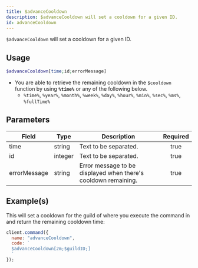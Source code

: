 ```yaml
---
title: $advanceCooldown
description: $advanceCooldown will set a cooldown for a given ID.
id: advanceCooldown
---
```


`$advanceCooldown` will set a cooldown for a given ID.

## Usage

```php
$advanceCooldown[time;id;errorMessage]
```

- You are able to retrieve the remaining cooldown in the `$cooldown` function by using **`%time%`** or any of the
  following below.
  - `%time%`, `%year%`, `%month%`, `%week%`, `%day%`, `%hour%`, `%min%`, `%sec%`, `%ms%`, `%fullTime%`

## Parameters

| Field        | Type    | Description                                                    | Required |
| ------------ | ------- | -------------------------------------------------------------- | :------: |
| time         | string  | Text to be separated.                                          |   true   |
| id           | integer | Text to be separated.                                          |   true   |
| errorMessage | string  | Error message to be displayed when there's cooldown remaining. |   true   |

## Example(s)

This will set a cooldown for the guild of where you execute the command in and return the remaining cooldown time:

```javascript
client.command({
  name: "advanceCooldown",
  code: `
  $advanceCooldown[2m;$guildID;]
  `
});
```
